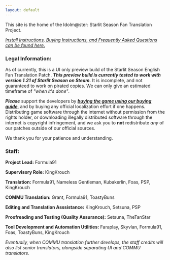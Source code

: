 ```yaml
---
layout: default
---
```

This site is the home of the Idolm@ster: Starlit Season Fan Translation Project.

[*Install Instructions, Buying Instructions, and Frequently Asked Questions can be found here.*](/contents/Info.html)

### Legal Information:

As of currently, this is a UI only preview build of the Starlit Season English Fan Translation Patch.
***This preview build is currently tested to work with version 1.21 of Starlit Season on Steam.***
It is incomplete, and not guaranteed to work on pirated copies. We can only give an estimated timeframe of *"when it's done"*.

***Please*** support the developers by [***buying the game using our buying guide***](/contents/Info.html), and by buying any official localization effort if one happens. Distributing game software through the internet without permission from the rights holder,
or downloading illegally distributed software through the internet is copyright infringement, and we ask you to **not** redistribute *any* of our patches outside of our official sources.

We thank you for your patience and understanding.

### Staff:

**Project Lead:** Formula91

**Supervisory Role:** KingKrouch

**Translation:** Formula91, Nameless Gentleman, Kubakerlin, Foas, PSP, KingKrouch

**COMMU Translation:** Grant, Formula91, ToastyBuns

**Editing and Translation Asssistance:** KingKrouch, Setsuna, PSP

**Proofreading and Testing (Quality Assurance):** Setsuna, TheTanStar

**Tool Development and Automation Utilities:** Faraplay, Skyvlan, Formula91, Foas, ToastyBuns, KingKrouch

*Eventually, when COMMU translation further develops, the staff credits will also list senior translators, alongside separating UI and COMMU translators.*
